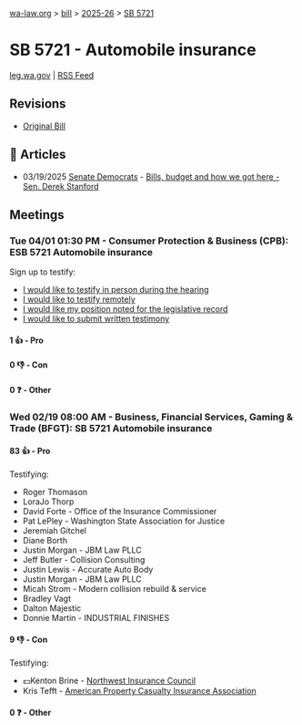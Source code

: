 [wa-law.org](/) > [bill](/bill/) > [2025-26](/bill/2025-26/) > [SB 5721](/bill/2025-26/sb/5721/)

# SB 5721 - Automobile insurance
[leg.wa.gov](https://app.leg.wa.gov/billsummary?BillNumber=5721&Year=2025&Initiative=false) | [RSS Feed](./rss.xml)

## Revisions
* [Original Bill](1/)

## 📰 Articles
* 03/19/2025 [Senate Democrats](/org/senate_democrats/) - [Bills, budget and how we got here - Sen. Derek Stanford](https://senatedemocrats.wa.gov/stanford/2025/03/19/bills-budget-and-how-we-got-here/#:~:text=SB%205721)

## Meetings
### Tue 04/01 01:30 PM - Consumer Protection & Business (CPB): ESB 5721 Automobile insurance
Sign up to testify:
* [I would like to testify in person during the hearing](https://app.leg.wa.gov/csi/Testifier/Add?chamber=House&mId=33207&aId=166486&caId=26791&tId=1)
* [I would like to testify remotely](https://app.leg.wa.gov/csi/Testifier/Add?chamber=House&mId=33207&aId=166486&caId=26791&tId=2)
* [I would like my position noted for the legislative record](https://app.leg.wa.gov/csi/Testifier/Add?chamber=House&mId=33207&aId=166486&caId=26791&tId=3)
* [I would like to submit written testimony](https://app.leg.wa.gov/csi/Testifier/Add?chamber=House&mId=33207&aId=166486&caId=26791&tId=4)

#### 1 👍 - Pro

#### 0 👎 - Con

#### 0 ❓ - Other

### Wed 02/19 08:00 AM - Business, Financial Services, Gaming & Trade (BFGT): SB 5721 Automobile insurance
#### 83 👍 - Pro
Testifying:
* Roger Thomason
* LoraJo Thorp
* David Forte - Office of the Insurance Commissioner
* Pat LePley - Washington State Association for Justice
* Jeremiah Gitchel
* Diane Borth
* Justin Morgan - JBM Law PLLC
* Jeff Butler - Collision Consulting
* Justin Lewis - Accurate Auto Body
* Justin Morgan - JBM Law PLLC
* Micah Strom - Modern collision rebuild & service
* Bradley Vagt
* Dalton Majestic
* Donnie Martin - INDUSTRIAL FINISHES

#### 9 👎 - Con
Testifying:
* 💵Kenton Brine - [Northwest Insurance Council](/org/northwest_insurance_council/)
* Kris Tefft - [American Property Casualty Insurance Association](/org/american_property_casualty_insurance_association/)

#### 0 ❓ - Other
